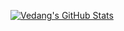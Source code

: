 [![Vedang's GitHub Stats](https://github-readme-stats.vercel.app/api?username=vedangwartikar&show_icons=true&include_all_commits=true&count_private=true)](https://github.com/anuraghazra/github-readme-stats)
